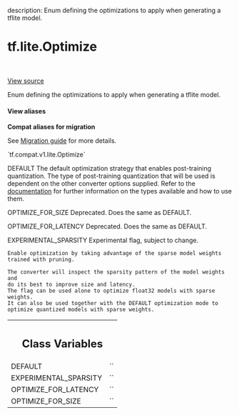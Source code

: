 description: Enum defining the optimizations to apply when generating a tflite model.

<div itemscope itemtype="http://developers.google.com/ReferenceObject">
<meta itemprop="name" content="tf.lite.Optimize" />
<meta itemprop="path" content="Stable" />
<meta itemprop="property" content="DEFAULT"/>
<meta itemprop="property" content="EXPERIMENTAL_SPARSITY"/>
<meta itemprop="property" content="OPTIMIZE_FOR_LATENCY"/>
<meta itemprop="property" content="OPTIMIZE_FOR_SIZE"/>
</div>

# tf.lite.Optimize

<!-- Insert buttons and diff -->

<table class="tfo-notebook-buttons tfo-api nocontent" align="left">

</table>

<a target="_blank" class="external" href="/code/stable/tensorflow/lite/python/lite.py">View source</a>



Enum defining the optimizations to apply when generating a tflite model.

<section class="expandable">
  <h4 class="showalways">View aliases</h4>
  <p>
<b>Compat aliases for migration</b>
<p>See
<a href="https://www.tensorflow.org/guide/migrate">Migration guide</a> for
more details.</p>
<p>`tf.compat.v1.lite.Optimize`</p>
</p>
</section>

<!-- Placeholder for "Used in" -->

DEFAULT
    The default optimization strategy that enables post-training quantization.
    The type of post-training quantization that will be used is dependent on
    the other converter options supplied. Refer to the
    [documentation](/lite/performance/post_training_quantization) for further
    information on the types available and how to use them.

OPTIMIZE_FOR_SIZE
    Deprecated. Does the same as DEFAULT.

OPTIMIZE_FOR_LATENCY
    Deprecated. Does the same as DEFAULT.

EXPERIMENTAL_SPARSITY
    Experimental flag, subject to change.

    Enable optimization by taking advantage of the sparse model weights
    trained with pruning.

    The converter will inspect the sparsity pattern of the model weights and
    do its best to improve size and latency.
    The flag can be used alone to optimize float32 models with sparse weights.
    It can also be used together with the DEFAULT optimization mode to
    optimize quantized models with sparse weights.



<!-- Tabular view -->
 <table class="responsive fixed orange">
<colgroup><col width="214px"><col></colgroup>
<tr><th colspan="2"><h2 class="add-link">Class Variables</h2></th></tr>

<tr>
<td>
DEFAULT<a id="DEFAULT"></a>
</td>
<td>
`<Optimize.DEFAULT: 'DEFAULT'>`
</td>
</tr><tr>
<td>
EXPERIMENTAL_SPARSITY<a id="EXPERIMENTAL_SPARSITY"></a>
</td>
<td>
`<Optimize.EXPERIMENTAL_SPARSITY: 'EXPERIMENTAL_SPARSITY'>`
</td>
</tr><tr>
<td>
OPTIMIZE_FOR_LATENCY<a id="OPTIMIZE_FOR_LATENCY"></a>
</td>
<td>
`<Optimize.OPTIMIZE_FOR_LATENCY: 'OPTIMIZE_FOR_LATENCY'>`
</td>
</tr><tr>
<td>
OPTIMIZE_FOR_SIZE<a id="OPTIMIZE_FOR_SIZE"></a>
</td>
<td>
`<Optimize.OPTIMIZE_FOR_SIZE: 'OPTIMIZE_FOR_SIZE'>`
</td>
</tr>
</table>

